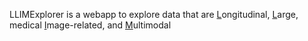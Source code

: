 LLIMExplorer is a webapp to explore data that are <ins>L</ins>ongitudinal, <ins>L</ins>arge, medical <ins>I</ins>mage-related, and <ins>M</ins>ultimodal
